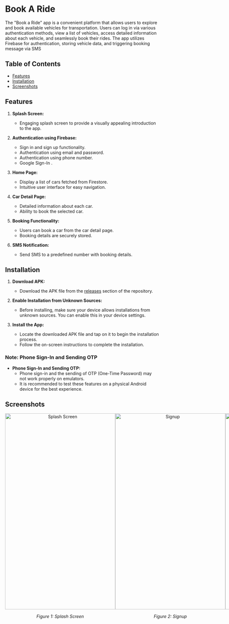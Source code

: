 # Book A Ride

The "Book a Ride" app is a convenient platform that allows users to explore and book available vehicles for transportation. Users can log in via various authentication methods, view a list of vehicles, access detailed information about each vehicle, and seamlessly book their rides. The app utilizes Firebase for authentication, storing vehicle data, and triggering booking message via SMS

## Table of Contents

- [Features](#features)
- [Installation](#installation)
- [Screenshots](#screenshots)


## Features

1. **Splash Screen:**
   - Engaging splash screen to provide a visually appealing introduction to the app.

2. **Authentication using Firebase:**
   - Sign in and sign up functionality.
   - Authentication using email and password.
   - Authentication using phone number.
   - Google Sign-In .

3. **Home Page:**
   - Display a list of cars fetched from Firestore.
   - Intuitive user interface for easy navigation.

4. **Car Detail Page:**
   - Detailed information about each car.
   - Ability to book the selected car.

5. **Booking Functionality:**
   - Users can book a car from the car detail page.
   - Booking details are securely stored.

6. **SMS Notification:**
   - Send SMS to a predefined number with booking details.

## Installation
1. **Download APK:**
   - Download the APK file from the [releases](https://github.com/sanishaukhale/book-a-ride/releases/) section of the repository.

2. **Enable Installation from Unknown Sources:**
   - Before installing, make sure your device allows installations from unknown sources. You can enable this in your device settings.

3. **Install the App:**
   - Locate the downloaded APK file and tap on it to begin the installation process.
   - Follow the on-screen instructions to complete the installation.

### Note: Phone Sign-In and Sending OTP

- **Phone Sign-In and Sending OTP:**
  - Phone sign-in and the sending of OTP (One-Time Password) may not work properly on emulators.
  - It is recommended to test these features on a physical Android device for the best experience.


## Screenshots

<div align="center" style="display: flex; justify-content: space-between; margin-bottom: 20px;">
  <div style="flex: 0 0 48%;">
    <img src="https://github.com/sanishaukhale/book-a-ride/assets/43377357/dad804f1-143f-4ece-bf79-784da728c86b" alt="Splash Screen" height="640" width="360" />
    <p align="center">
      <em>Figure 1: Splash Screen</em>
    </p>
  </div>
  <div style="flex: 0 0 48%;">
    <img src="https://github.com/sanishaukhale/book-a-ride/assets/43377357/da9068de-597d-4934-b4e7-67d433943ff4" alt="Signup" height="640" width="360" />
    <p align="center">
      <em>Figure 2: Signup</em>
    </p>
  </div>
  <div style="flex: 0 0 48%;">
    <img src="https://github.com/sanishaukhale/book-a-ride/assets/43377357/eef3fd64-d1c4-40c1-95b6-f5b9b44cce44" alt="Login with phone" height="640" width="360" />
    <p align="center">
      <em>Figure 3: Login with phone</em>
    </p>
  </div>
  <div style="flex: 0 0 48%;">
    <img src="https://github.com/sanishaukhale/book-a-ride/assets/43377357/6d042d61-d6e2-47ae-8d80-503e2942b7bb" alt="Enter OTP page" height="640" width="360" />
    <p align="center">
      <em>Figure 4: Enter OTP page</em>
    </p>
  </div>
  <div style="flex: 0 0 48%;">
    <img src="https://github.com/sanishaukhale/book-a-ride/assets/43377357/e6b96eb0-140d-449f-981b-6cb2c4a148af" alt="Login With email, Google Signin" height="640" width="360" />
    <p align="center">
      <em>Figure 5: Login With email, Google Signin</em>
    </p>
  </div>
  <div style="flex: 0 0 48%;">
    <img src="https://github.com/sanishaukhale/book-a-ride/assets/43377357/214f8984-0333-4436-a1e8-0e8adb292915" alt="Home screen" height="640" width="360" />
    <p align="center">
      <em>Figure 6: Home screen</em>
    </p>
  </div>
  <div style="flex: 0 0 48%;">
    <img src="https://github.com/sanishaukhale/book-a-ride/assets/43377357/f74017f5-460e-452b-b958-9e8100150bc1" alt="Car detail page" height="640" width="360" />
    <p align="center">
      <em>Figure 7: Car detail page</em>
    </p>
  </div>
  <div style="flex: 0 0 48%;">
    <img src="https://github.com/sanishaukhale/book-a-ride/assets/43377357/269e5a74-48e3-4c89-ba0a-83505d510043" alt="Booking Successful page" height="640" width="360" />
    <p align="center">
      <em>Figure 8: Booking Successful page</em>
    </p>
  </div>
</div>



